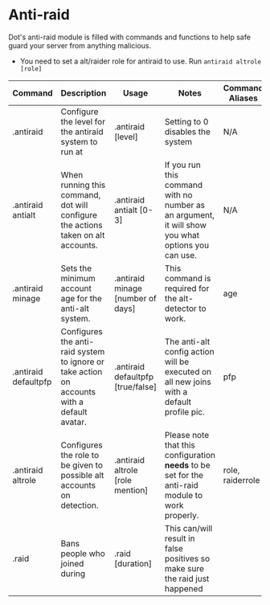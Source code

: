 # Anti-raid

Dot's anti-raid module is filled with commands and functions to help safe guard your server from anything malicious.

* You need to set a alt/raider role for antiraid to use. Run `antiraid altrole [role]`

| Command              | Description                                                                                 | Usage                              | Notes                                                                                              | Command Aliases  |
| -------------------- | ------------------------------------------------------------------------------------------- | ---------------------------------- | -------------------------------------------------------------------------------------------------- | ---------------- |
| .antiraid            | Configure the level for the antiraid system to run at                                       | .antiraid \[level]                 | Setting to 0 disables the system                                                                   | N/A              |
| .antiraid antialt    | When running this command, dot will configure the actions taken on alt accounts.            | .antiraid antialt \[0-3]           | If you run this command with no number as an argument, it will show you what options you can use.  | N/A              |
| .antiraid minage     | Sets the minimum account age for the anti-alt system.                                       | .antiraid minage \[number of days] | This command is required for the alt-detector to work.                                             | age              |
| .antiraid defaultpfp | Configures the anti-raid system to ignore or take action on accounts with a default avatar. | .antiraid defaultpfp \[true/false] | The anti-alt config action will be executed on all new joins with a default profile pic.           | pfp              |
| .antiraid altrole    | Configures the role to be given to possible alt accounts on detection.                      | .antiraid altrole \[role mention]  | Please note that this configuration **needs** to be set for the anti-raid module to work properly. | role, raiderrole |
| .raid                | Bans people who joined during                                                               | .raid \[duration]                  | This can/will result in false positives so make sure the raid just happened                        |                  |

